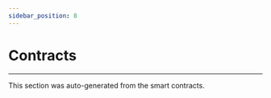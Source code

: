 ```yaml
---
sidebar_position: 8
---
```


# Contracts
---

This section was auto-generated from the smart contracts.
